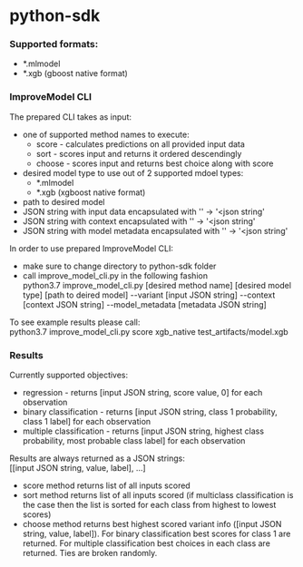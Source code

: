 # python-sdk

### Supported formats:
 - *.mlmodel
 - *.xgb (gboost native format) 

### ImproveModel CLI
The prepared CLI takes as input:
 - one of supported method names to execute:
    - score - calculates predictions on all provided input data
    - sort - scores input and returns it ordered descendingly
    - choose - scores input and returns best choice along with score
 - desired model type to use out of 2 supported mdoel types:
    - *.mlmodel
    - *.xgb (xgboost native format)
 - path to desired model
 - JSON string with input data encapsulated with '' -> '<json string'
 - JSON string with context encapsulated with '' -> '<json string'
 - JSON string with model metadata encapsulated with '' -> '<json string'

In order to use prepared ImproveModel CLI:
 - make sure to change directory to python-sdk folder
 - call improve_model_cli.py in the following fashion <br>
 python3.7 improve_model_cli.py [desired method name] [desired model type] [path to deired model] --variant [input JSON string] --context [context JSON string] --model_metadata [metadata JSON string]
 
To see example results please call: <br>
python3.7 improve_model_cli.py score xgb_native test_artifacts/model.xgb

### Results
Currently supported objectives:
 - regression - returns [input JSON string, score value, 0] for each observation
 - binary classification - returns [input JSON string, class 1 probability, class 1 label] for each observation
 - multiple classification - returns [input JSON string, highest class probability, most probable class label] for each observation

Results are always returned as a JSON strings: <br>
[[input JSON string, value, label], ...]
 - score method returns list of all inputs scored
 - sort method returns list of all inputs scored (if multiclass classification is the case then the list is sorted for each class from highest to lowest scores)
 - choose method returns best highest scored variant info ([input JSON string, value, label]). For binary classification best scores for class 1 are returned. For multiple classification best choices in each class are returned. Ties are broken randomly. 
   